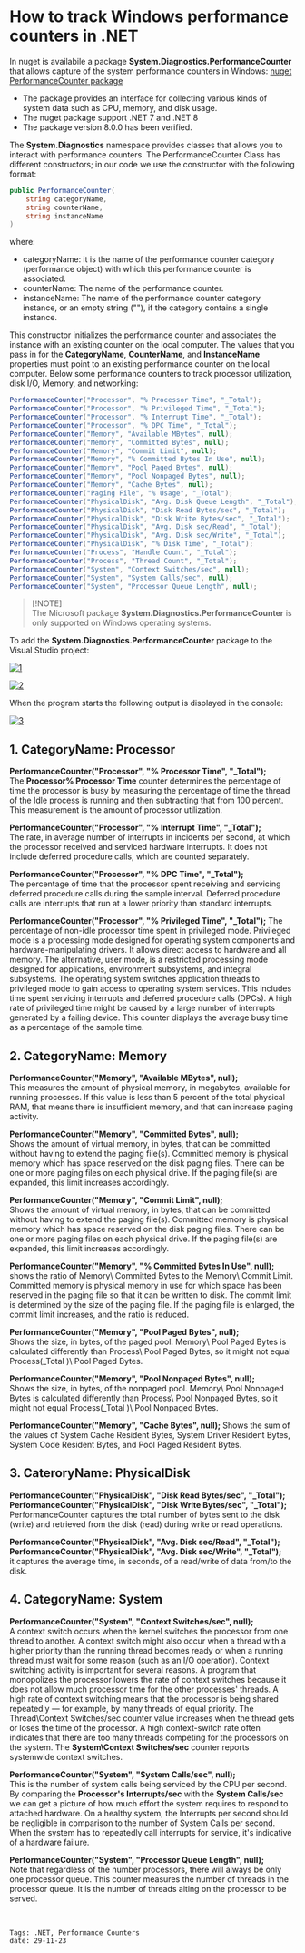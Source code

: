 <properties
pageTitle= 'Windows performance counters in .NET'
description= "Windows performance counters in .NET"
documentationcenter: github
services=""
documentationCenter="na"
authors="fabferri"
editor=""/>

<tags
   ms.service="performance system counters"
   ms.devlang="na"
   ms.topic="article"
   ms.tgt_pltfrm="na"
   ms.workload="na"
   ms.date="29/11/2023"
   ms.author="fabferri" />

# How to track Windows performance counters in .NET

In nuget is availabile a package **System.Diagnostics.PerformanceCounter** that allows capture of the system performance counters in Windows: [nuget PerformanceCounter package][link1] <br>
* The package provides an interface for collecting various kinds of system data such as CPU, memory, and disk usage. <br>
* The nuget package support .NET 7 and .NET 8 <br>
* The package version 8.0.0 has been verified.<br>

The **System.Diagnostics** namespace provides classes that allows you to interact with performance counters. The PerformanceCounter Class has different constructors; in our code we use the constructor with the following format:
```csharp 
public PerformanceCounter(
	string categoryName,
	string counterName,
	string instanceName
)
```
where:
* categoryName: it is the name of the performance counter category (performance object) with which this performance counter is associated. 
* counterName: The name of the performance counter. 
* instanceName: The name of the performance counter category instance, or an empty string (""), if the category contains a single instance. 

This constructor initializes the performance counter and associates the instance with an existing counter on the local computer. The values that you pass in for the **CategoryName**, **CounterName**, and **InstanceName** properties must point to an existing performance counter on the local computer.
Below some performance counters to track processor utilization, disk I/O, Memory, and networking:
```csharp
PerformanceCounter("Processor", "% Processor Time", "_Total");
PerformanceCounter("Processor", "% Privileged Time", "_Total");
PerformanceCounter("Processor", "% Interrupt Time", "_Total");
PerformanceCounter("Processor", "% DPC Time", "_Total");
PerformanceCounter("Memory", "Available MBytes", null);
PerformanceCounter("Memory", "Committed Bytes", null);
PerformanceCounter("Memory", "Commit Limit", null);
PerformanceCounter("Memory", "% Committed Bytes In Use", null);
PerformanceCounter("Memory", "Pool Paged Bytes", null);
PerformanceCounter("Memory", "Pool Nonpaged Bytes", null);
PerformanceCounter("Memory", "Cache Bytes", null);
PerformanceCounter("Paging File", "% Usage", "_Total");
PerformanceCounter("PhysicalDisk", "Avg. Disk Queue Length", "_Total");
PerformanceCounter("PhysicalDisk", "Disk Read Bytes/sec", "_Total");
PerformanceCounter("PhysicalDisk", "Disk Write Bytes/sec", "_Total");
PerformanceCounter("PhysicalDisk", "Avg. Disk sec/Read", "_Total");
PerformanceCounter("PhysicalDisk", "Avg. Disk sec/Write", "_Total");
PerformanceCounter("PhysicalDisk", "% Disk Time", "_Total");
PerformanceCounter("Process", "Handle Count", "_Total");
PerformanceCounter("Process", "Thread Count", "_Total");
PerformanceCounter("System", "Context Switches/sec", null);
PerformanceCounter("System", "System Calls/sec", null);
PerformanceCounter("System", "Processor Queue Length", null);
```


> [!NOTE] <br>
> The Microsoft package **System.Diagnostics.PerformanceCounter** is only supported on Windows operating systems.
>

To add the **System.Diagnostics.PerformanceCounter** package to the Visual Studio project:

[![1]][1]

[![2]][2]

When the program starts the following output is displayed in the console:

[![3]][3]

## <a name="CategoryName: Processor"></a>1. CategoryName: Processor

**PerformanceCounter("Processor", "% Processor Time", "_Total");** <br>
The **Processor\% Processor Time** counter determines the percentage of time the processor is busy by measuring the percentage of time the thread of the Idle process is running and then subtracting that from 100 percent. This measurement is the amount of processor utilization.
<br>

**PerformanceCounter("Processor", "% Interrupt Time", "_Total");** <br>
The rate, in average number of interrupts in incidents per second, at which the processor received and serviced hardware interrupts. It does not include deferred procedure calls, which are counted separately.
<br>

**PerformanceCounter("Processor", "% DPC Time", "_Total");** <br>
The percentage of time that the processor spent receiving and servicing deferred procedure calls during the sample interval. Deferred procedure calls are interrupts that run at a lower priority than standard interrupts.
<br>

**PerformanceCounter("Processor", "% Privileged Time", "_Total");**
The percentage of non-idle processor time spent in privileged mode. Privileged mode is a processing mode designed for operating system components and hardware-manipulating drivers. It allows direct access to hardware and all memory. The alternative, user mode, is a restricted processing mode designed for applications, environment subsystems, and integral subsystems. The operating system switches application threads to privileged mode to gain access to operating system services. This includes time spent servicing interrupts and deferred procedure calls (DPCs). A high rate of privileged time might be caused by a large number of interrupts generated by a failing device. This counter displays the average busy time as a percentage of the sample time.



## <a name="CategoryName: Memory"></a>2. CategoryName: Memory

**PerformanceCounter("Memory", "Available MBytes", null);** <br>
This measures the amount of physical memory, in megabytes, available for running processes. If this value is less than 5 percent of the total physical RAM, that means there is insufficient memory, and that can increase paging activity. 
<br>

**PerformanceCounter("Memory", "Committed Bytes", null);** <br>
Shows the amount of virtual memory, in bytes, that can be committed without having to extend the paging file(s). Committed memory is physical memory which has space reserved on the disk paging files. There can be one or more paging files on each physical drive. If the paging file(s) are expanded, this limit increases accordingly.

**PerformanceCounter("Memory", "Commit Limit", null);** <br>
Shows the amount of virtual memory, in bytes, that can be committed without having to extend the paging file(s). Committed memory is physical memory which has space reserved on the disk paging files. There can be one or more paging files on each physical drive. If the paging file(s) are expanded, this limit increases accordingly.

**PerformanceCounter("Memory", "% Committed Bytes In Use", null);** <br>
shows the ratio of Memory\ Committed Bytes to the Memory\ Commit Limit. Committed memory is physical memory in use for which space has been reserved in the paging file so that it can be written to disk. The commit limit is determined by the size of the paging file. If the paging file is enlarged, the commit limit increases, and the ratio is reduced.

**PerformanceCounter("Memory", "Pool Paged Bytes", null);** <br>
Shows the size, in bytes, of the paged pool. Memory\ Pool Paged Bytes is calculated differently than Process\ Pool Paged Bytes, so it might not equal Process(_Total )\ Pool Paged Bytes.

**PerformanceCounter("Memory", "Pool Nonpaged Bytes", null);** <br>
Shows the size, in bytes, of the nonpaged pool. Memory\ Pool Nonpaged Bytes is calculated differently than Process\ Pool Nonpaged Bytes, so it might not equal Process(_Total )\ Pool Nonpaged Bytes.

**PerformanceCounter("Memory", "Cache Bytes", null);**
Shows the sum of the values of System Cache Resident Bytes, System Driver Resident Bytes, System Code Resident Bytes, and Pool Paged Resident Bytes.

## <a name="CategoryName: Memory"></a>3. CateroryName: PhysicalDisk 

**PerformanceCounter("PhysicalDisk", "Disk Read Bytes/sec", "_Total");** <br>
**PerformanceCounter("PhysicalDisk", "Disk Write Bytes/sec", "_Total");** <br>
PerformanceCounter captures the total number of bytes sent to the disk (write) and retrieved from the disk (read) during write or read operations.
<br>

**PerformanceCounter("PhysicalDisk", "Avg. Disk sec/Read", "_Total");** <br>
**PerformanceCounter("PhysicalDisk", "Avg. Disk sec/Write", "_Total");** <br>
it captures the average time, in seconds, of a read/write of data from/to the disk.


## <a name="CategoryName: Memory"></a>4. CategoryName: System

**PerformanceCounter("System", "Context Switches/sec", null);** <br>
A context switch occurs when the kernel switches the processor from one thread to another. A context switch might also occur when a thread with a higher priority than the running thread becomes ready or when a running thread must wait for some reason (such as an I/O operation). Context switching activity is important for several reasons. A program that monopolizes the processor lowers the rate of context switches because it does not allow much processor time for the other processes' threads. A high rate of context switching means that the processor is being shared repeatedly — for example, by many threads of equal priority. The Thread\Context Switches/sec counter value increases when the thread gets or loses the time of the processor. A high context-switch rate often indicates that there are too many threads competing for the processors on the system. The **System\Context Switches/sec** counter reports systemwide context switches.
<br>

**PerformanceCounter("System", "System Calls/sec", null);** <br>
This is the number of system calls being serviced by the CPU per second. By comparing the **Processor's Interrupts/sec** with the **System Calls/sec** we can get a picture of how much effort the system requires to respond to attached hardware. On a healthy system, the Interrupts per second should be negligible in comparison to the number of System Calls per second. When the system has to repeatedly call interrupts for service, it's indicative of a hardware failure.
<br>

**PerformanceCounter("System", "Processor Queue Length", null);** <br>
Note that regardless of the number processors, there will always be only one processor queue. This counter measures the number of threads in the processor queue. It is the number of threads  aiting on the processor to be served.

<br>

`Tags: .NET, Performance Counters` <br>
`date: 29-11-23`

<!--Image References-->


[1]: ./media/nuget1.png "adding the nuget package to the Virtual Studio project"
[2]: ./media/nuget2.png "dependencies"
[3]: ./media/monitor.png "Windows performance counters"

<!--Link References-->

[link1]: https://www.nuget.org/packages/System.Diagnostics.PerformanceCounter/
